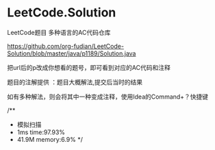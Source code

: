 # LeetCode.Solution
LeetCode题目 多种语言的AC代码仓库

https://github.com/org-fudian/LeetCode-Solution/blob/master/java/p1189/Solution.java

把url后的p改成你想看的题号，即可看到对应的AC代码和注释

题目的注解提供 ：题目大概解法,提交后当时的结果

如有多种解法，则会将其中一种变成注释，使用Idea的Command+？快捷键

/**
 * 模拟扫描
 * 1ms time:97.93%
 * 41.9M memory:6.9%
 */
